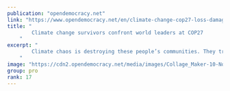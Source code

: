 ```yaml
---
publication: "opendemocracy.net"
link: "https://www.opendemocracy.net/en/climate-change-cop27-loss-damage-victims/"
title: "
        Climate change survivors confront world leaders at COP27
    "
excerpt: "
        Climate chaos is destroying these people’s communities. They travelled to COP27 to demand justice for loss and damage
    "
image: "https://cdn2.opendemocracy.net/media/images/Collage_Maker-10-Nov-2022-05.33-P.2e16d0ba.fill-1200x630.jpg"
group: pro
rank: 17
---
```

